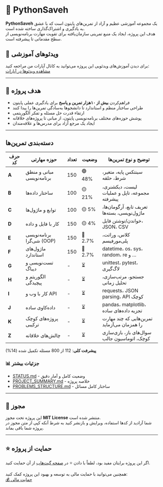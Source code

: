 # 🐍 PythonSaveh

**PythonSaveh** یک مجموعه آموزشی عظیم و آزاد از تمرین‌های پایتون است که با عشق به یادگیری و اشتراک‌گذاری ساخته شده است.  
هدف این پروژه، ایجاد یک منبع تمرینی سازمان‌یافته برای تقویت مهارت برنامه‌نویسی از سطح مقدماتی تا پیشرفته است.


## 🎥 ویدئوهای آموزشی

برای دیدن آموزش‌های ویدئویی این پروژه می‌توانید به کانال آپارات من مراجعه کنید:  
[مشاهده ویدئوها در آپارات](https://www.aparat.com/fanyar.ir)

---

## 🎯 هدف پروژه
- فراهم‌کردن **بیش از ۱۰هزار تمرین و پاسخ** برای یادگیری عملی پایتون
- طراحی ساختار منظم و استاندارد تا دانشجوها به‌سادگی تمرین‌ها را پیدا کنند
- ارتقاء قدرت حل مسئله و تفکر الگوریتمی
- پوشش حوزه‌های مختلف برنامه‌نویسی پایتون، از مبانی تا پروژه‌های خلاقانه
- ایجاد یک مرجع آزاد برای مدرس‌ها و علاقه‌مندان

---


## دسته‌بندی تمرین‌ها

| حرف کد | حوزه مهارتی | تعداد | وضعیت | توضیح و نوع تمرین‌ها |
|--------|------------|-------|--------|----------------------|
| **A**  | مبانی و منطق برنامه‌نویسی | 150 | 🟢 48% | سینتکس پایه، متغیر، شرط، حلقه |
| **B**  | ساختار داده‌ها | 100 | 🟡 21% | لیست، دیکشنری، مجموعه، تاپل و عملیات پیشرفته |
| **C**  | توابع و ماژول‌ها | 100 | 🟡 5% | تعریف تابع، آرگومان‌ها، ماژول‌نویسی، بسته‌ها |
| **D**  | کار با فایل و داده | 150 | 🟡 4% | خواندن/نوشتن فایل، JSON، CSV |
| **E**  | برنامه‌نویسی شی‌گرا (OOP) | 150 | 🔴 2.7% | کلاس، وراثت، پلی‌مورفیسم |
| **F**  | ماژول‌های استاندارد | 150 | 🔴 2.7% | datetime، os، sys، random، re و … |
| **G**  | تست‌نویسی و دیباگ | - | ⏳ | unittest، pytest، لاگ‌گیری |
| **H**  | الگوریتم و پیچیدگی | - | ⏳ | جستجو، مرتب‌سازی، تحلیل زمانی |
| **I**  | کار با وب و API | - | ⏳ | requests، JSON parsing، API کوچک |
| **J**  | داده‌کاوی ساده | - | ⏳ | pandas، matplotlib، تجزیه داده‌های ساده |
| **K**  | پروژه‌های کوچک ترکیبی | - | ⏳ | تمرین‌هایی که چند مهارت را همزمان می‌آزماید |
| **Z**  | چالش‌های خلاقانه | - | ⏳ | سوال‌های باز، بازی‌سازی کوچک، اتوماسیون جالب |

**پیشرفت کلی**: 112 از 800 مسئله تکمیل شده (14%)

### 📊 جزئیات بیشتر
- [STATUS.md](STATUS.md) - وضعیت کامل و آمار دقیق
- [PROJECT_SUMMARY.md](PROJECT_SUMMARY.md) - خلاصه پروژه
- [PROBLEMS_STRUCTURE.md](PROBLEMS_STRUCTURE.md) - ساختار کامل مسائل

---

## 📜 مجوز  
این پروژه تحت مجوز **MIT License** منتشر شده است.  
شما آزادید از کدها استفاده، ویرایش و بازنشر کنید به شرط آنکه کپی از متن مجوز در پروژه شما باقی بماند.  

---

## ⭐ حمایت از پروژه  
اگر این پروژه برایتان مفید بود، لطفاً با دادن ⭐ در [صفحه گیت‌هاب](https://github.com/SaberMarandi/PythonSaveh) از آن حمایت کنید.  


همچنین می‌توانید با حمایت مالی به توسعه و بهبود این پروژه کمک کنید:  
[💰 حمایت مالی](https://coffeebede.com/fanyar.ir)  